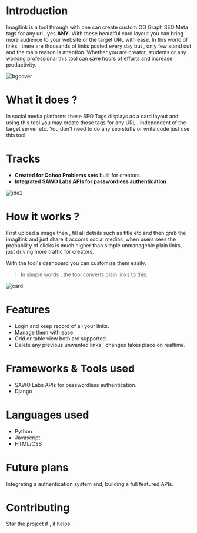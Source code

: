 # Introduction

Imagilink is a tool through with one can create custom OG Graph SEO Meta tags for any url , yes **ANY**.
With these beautiful card layout you can bring more audience to your website or the target URL with ease.
In this world of links , there are thousands of links posted every day but , only few stand out and the main reason is attention. Whether you are creator, students or any working professional this tool can save hours of efforts and increase productivity.

![bgcover](https://user-images.githubusercontent.com/64596494/129477051-caad98d2-2c92-4d3d-bcab-8978c8e571ab.png)

# What it does ?

In social media platforms these SEO Tags displays as a card layout and using this tool you may create those tags for any URL , independent of the target server etc. You don't need to do any seo stuffs or write code just use this tool.


# Tracks

+ **Created for Qohoo Problems sets** built for creators.
+ **Integrated SAWO Labs APIs for passwordless authentication**


![ide2](https://user-images.githubusercontent.com/64596494/129477065-e741b52a-16f1-47ed-a34c-978ac3ae738f.png)


# How it works ?

First upload a image then , fill all details such as title etc and then grab the imagilink and just share it accorss social medias, when users sees the probability of clicks is much higher than simple unmanageble plain links, just driving more traffic for creators. 

With the tool's dashboard you can customize them easily.

> In simple words , the tool converts plain links to this:

![card](https://user-images.githubusercontent.com/64596494/129477092-4d1febeb-83df-41b8-b030-2c0aeeea01e4.PNG)

# Features

+ Login and keep record of all your links.
+ Manage them with ease.
+ Grid or table view both are supported.
+ Delete any previous unwanted links , changes takes place on realtime.

# Frameworks & Tools used

+ SAWO Labs APIs for passwordless authentication.
+ Django

# Languages used

+ Python
+ Javascript
+ HTML/CSS


# Future plans

Integrating a authentication system and, building a full featured APIs.

# Contributing 

Star the project if , it helps.